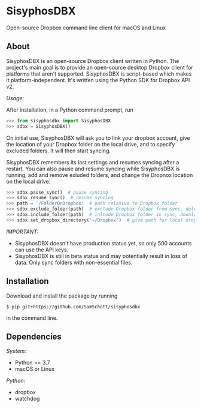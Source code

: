 # SisyphosDBX
Open-source Dropbox command line client for macOS and Linux

## About
SisyphosDBX is an open-source Dropbox client written in Python. The project's main goal is to provide an open-source desktop Dropbox client for platforms that aren't supported. SisyphosDBX is script-based which makes it platform-independent. It's written using the Python SDK for Dropbox API v2.

*Usage:*

After installation, in a Python command prompt, run
```Python
>>> from sisyphosdbx import SisyphosDBX
>>> sdbx = SisyphosDBX()
```
On initial use, SisyphosDBX will ask you to link your dropbox account, give the location of your Dropbox folder on the local drive, and to specify excluded folders. It will then start syncing.

SisyphosDBX remembers its last settings and resumes syncing after a restart. You can also pause and resume syncing while SisyphosDBX is running, add and remove exluded folders, and change the Dropnox location on the local drive:

```Python
>>> sdbx.pause_sync()  # pause syncing
>>> sdbx.resume_sync()  # resume syncing
>>> path = '/FolderOnDropbox'  # path relative to Dropbox folder
>>> sdbx.exclude_folder(path)  # exclude Dropbox folder from sync, delete locally
>>> sdbx.include_folder(path)  # inlcude Dropbox folder in sync, download its contents
>>> sdbx.set_dropbox_directory('~/Dropbox')  # give path for local dropbox folder
```


*IMPORTANT:*
- SisyphosDBX doesn't have production status yet, so only 500 accounts can use the API keys.
- SisyphosDBX is still in beta status and may potentially result in loss of data. Only sync folders with non-essential files.

## Installation
Download and install the package by running
```console
$ pip git+https://github.com/SamSchott/sisyphosdbx
```
in the command line.

## Dependencies
*System:*
- Python >= 3.7
- macOS or Linux

*Python:*
- dropbox
- watchdog
